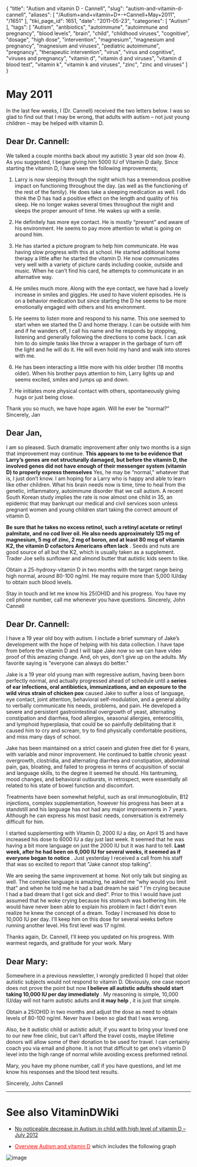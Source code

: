 {
    "title": "Autism and vitamin D - Cannell",
    "slug": "autism-and-vitamin-d-cannell",
    "aliases": [
        "/Autism+and+vitamin+D+-+Cannell+May+2011",
        "/1651"
    ],
    "tiki_page_id": 1651,
    "date": "2011-05-23",
    "categories": [
        "Autism"
    ],
    "tags": [
        "Autism",
        "antibiotics",
        "autoimmune",
        "autoimmune and pregnancy",
        "blood levels",
        "brain",
        "child",
        "childhood viruses",
        "cognitive",
        "dosage",
        "high dose",
        "intervention",
        "magnesium",
        "magnesium and pregnancy",
        "magnesium and viruses",
        "pediatric autoimmune",
        "pregnancy",
        "therapeutic intervention",
        "virus",
        "virus and cognitive",
        "viruses and pregnancy",
        "vitamin d",
        "vitamin d and viruses",
        "vitamin d blood test",
        "vitamin k",
        "vitamin k and viruses",
        "zinc",
        "zinc and viruses"
    ]
}


# May 2011

In the last few weeks, I (Dr. Cannell) received the two letters below. I was so glad to find out that I may be wrong, that adults with autism – not just young children – may be helped with vitamin D. 

## Dear Dr. Cannell:

We talked a couple months back about my autistic 3 year old son (now 4).  As you suggested, I began giving him 5000 IU of Vitamin D daily.  Since starting the vitamin D, I have seen the following improvements;

1.    Larry is now sleeping through the night which has a tremendous positive impact on functioning throughout the day.  (as well as the functioning of the rest of the family).  He does take a sleeping medication as well.  I do think the D has had a positive effect on the length and quality of his sleep.  He no longer wakes several times throughout the night and sleeps the proper amount of time.  He wakes up with a smile.

2.   He definitely has more eye contact.  He is mostly “present” and aware of his environment.  He seems to pay more attention to what is going on around him.

3.   He has started a picture program to help him communicate.  He was having slow progress with this at school.  He started additional home therapy a little after he started the vitamin D.  He now communicates very well with a variety of picture cards including cookie, outside and music.  When he can’t find his card, he attempts to communicate in an alternative way.

4.   He smiles much more.  Along with the eye contact, we have had a lovely increase in smiles and giggles.  He used to have violent episodes.  He is on a behavior medication but since starting the D he seems to be more emotionally engaged with others and his environment.

5.   He seems to listen more and respond to his name.  This one seemed to start when we started the D and home therapy.  I can be outside with him and if he wanders off, I call his name and he responds by stopping, listening and generally following the directions to come back.  I can ask him to do simple tasks like throw a wrapper in the garbage of turn off the light and he will do it.  He will even hold my hand and walk into stores with me.

6.   He has been interacting a little more with his older brother (18 months older).  When his brother pays attention to him, Larry lights up and seems excited, smiles and jumps up and down.

7.   He initiates more physical contact with others, spontaneously giving hugs or just being close.

Thank you so much, we have hope again. Will he ever be “normal?” Sincerely, Jan

## Dear Jan,

I am so pleased. Such dramatic improvement after only two months is a sign that improvement may continue.  **This appears to me to be evidence that Larry’s genes are not structurally damaged, but before the vitamin D, the involved genes did not have enough of their messenger system (vitamin D) to properly express themselves**  Yes, he may be “normal,” whatever that is, I just don’t know. I am hoping for a Larry who is happy and able to learn like other children.  What his brain needs now is time, time to heal from the genetic, inflammatory, autoimmune disorder that we call autism. A recent South Korean study implies the rate is now almost one child in 35, an epidemic that may bankrupt our medical and civil services soon unless pregnant women and young children start taking the correct amount of vitamin D.

 **Be sure that he takes no excess retinol, such a retinyl acetate or retinyl palmitate, and no cod liver oil.  He also needs approximately 125 mg of magnesium, 5 mg of zinc, 2 mg of boron, and at least 80 mcg of vitamin K2, the vitamin D cofactors Americans often lack** .  Seeds and nuts are good source of all but the K2, which is usually taken as a supplement. Trader Joe sells sunflower and almond butter that autistic kids seem to like.

Obtain a 25-hydroxy-vitamin D in two months with the target range being high normal, around 80-100 ng/ml.  He may require more than 5,000 IU/day to obtain such blood levels.

Stay in touch and let me know his 25(OH)D and his progress. You have my cell phone number, call me whenever you have questions. Sincerely, John Cannell

## Dear Dr. Cannell:

I have a 19 year old boy with autism. I include a brief summary of Jake’s development with the hope of helping with his data collection.  I have tape from before the vitamin D and I will tape Jake now so we can have video proof of this amazing change.  And, oh yes, don't give up on the adults.  My favorite saying is "everyone can always do better."

Jake is a 19 year old young man with regressive autism, having been born perfectly normal, and actually progressed ahead of schedule until a  **series of ear infections, oral antibiotics, immunizations, and an exposure to the wild virus strain of chicken pox**  caused Jake to suffer a loss of language, eye contact, joint attention, behavioral self-modulation, and a general ability to verbally communicate his needs, problems, and pain. He developed a severe and persistent gastrointestinal overgrowth of yeast, alternating constipation and diarrhea, food allergies, seasonal allergies, enterocolitis, and lymphoid hyperplasia, that could be so painfully debilitating that it caused him to cry and scream, try to find physically comfortable positions, and miss many days of school.

Jake has been maintained on a strict casein and gluten free diet for 6 years, with variable and minor improvement. He continued to battle chronic yeast overgrowth, clostridia, and alternating diarrhea and constipation, abdominal pain, gas, bloating, and failed to progress in terms of acquisition of social and language skills, to the degree it seemed he should. His tantruming, mood changes, and behavioral outbursts, in retrospect, were essentially all related to his state of bowel function and discomfort.

Treatments have been somewhat helpful, such as oral immunoglobulin, B12 injections, complex supplementation, however his progress has been at a standstill and his language has not had any major improvements in 7 years.  Although he can express his most basic needs, conversation is extremely difficult for him.

I started supplementing with Vitamin D, 2000 IU a day, on April 15 and have increased his dose to 6000 IU a day just last week.  It seemed that he was having a bit more language on just the 2000 IU but it was hard to tell.   **Last week, after he had been on 6,000 IU for several weeks, it seemed as if everyone began to notice** .  Just yesterday I received a call from his staff that was so excited to report that "Jake cannot stop talking". 

We are seeing the same improvement at home.  Not only talk but singing as well.  The complex language is amazing, he asked me "why would you limit that"  and when he told me he had a bad dream he said " I'm crying because I had a bad dream that I got sick and died".  Prior to this I would have just assumed that he woke crying because his stomach was bothering him.  He would have never been able to explain his problem in fact I didn't even realize he knew the concept of a dream.  Today I increased his dose to 10,000 IU per day.  I'll keep him on this dose for several weeks before running another level.  His first level was 17 ng/ml.

Thanks again, Dr. Cannell, I'll keep you updated on his progress. With warmest regards, and gratitude for your work. Mary

## Dear Mary:

Somewhere in a previous newsletter, I wrongly predicted (I hope) that older autistic subjects would not respond to vitamin D.  Obviously, one case report does not prove the point but now  **I believe all autistic adults should start taking 10,000 IU per day immediately** . My reasoning is simple, 10,000 IU/day will not harm autistic adults and  **it may help** , it is just that simple.

Obtain a 25(OH)D in two months and adjust the dose as need to obtain levels of 80-100 ng/ml. Never have I been so glad that I was wrong.

Also, be it autistic child or autistic adult, if you want to bring your loved one to our new free clinic, but can’t afford the travel costs, maybe lifetime donors will allow some of their donation to be used for travel.  I can certainly coach you via email and phone.  It is not that difficult to get one’s vitamin D level into the high range of normal while avoiding excess preformed retinol.

Mary, you have my phone number, call if you have questions, and let me know his responses and the blood test results.

Sincerely,  John Cannell

- - - - - - - 

# See also VitaminDWiki

* [No noticeable decrease in Autism in child with high level of vitamin D – July 2012](/posts/no-noticeable-decrease-in-autism-in-child-with-high-level-of-vitamin-d)

* <a href="/posts/overview-autism-and-vitamin-d" style="color: red; text-decoration: underline;" title="This link has an unknown page_id: 605">Overview Autism and vitamin D</a> which includes the following graph

<img src="/attachments/d3.mock.jpg" alt="image">